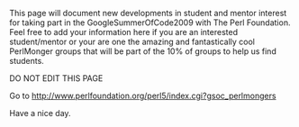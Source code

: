 This page will document new developments in student and mentor interest for taking part in the GoogleSummerOfCode2009 with The Perl Foundation. Feel free to add your information here if you are an interested student/mentor or your are one the amazing and fantastically cool PerlMonger groups that will be part of the 10% of groups to help us find students.

DO NOT EDIT THIS PAGE

Go to http://www.perlfoundation.org/perl5/index.cgi?gsoc_perlmongers

Have a nice day.
